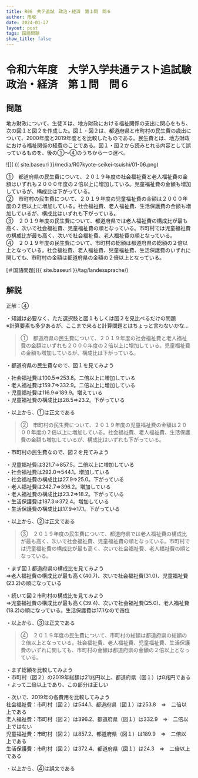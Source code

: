 ```yaml
---
title: R06　共テ追試　政治・経済　第１問　問６
author: 雨坂
date: 2024-01-27
layout: post
tags: 国語問題
show_title: false
---
```

  
# 令和六年度　大学入学共通テスト追試験　政治・経済　第１問　問６  
  
## 問題  
地方財政について、生徒Ｘは、地方財政における福祉関係の支出に関心をもち、次の図１と図２を作成した。図１・図２は、都道府県と市町村の民生費の歳出について、2000年度と2019年度とを比較したものである。民生費とは、地方財政における福祉関係の経費のことである。図１・図２から読みとれる内容として誤っているものを、後の①〜④のうちから一つ選べ。  
  
![]( {{ site.baseurl }}/media/R07kyote-seikei-tsuishi/01-06.png)  
  
①　都道府県の民生費について、２０１９年度の社会福祉費と老人福祉費の金額はいずれも２０００年度の２倍以上に増加している。児童福祉費の金額も増加しているが、構成比は下がっている。  
②　市町村の民生費について、２０１９年度の児童福祉費の金額は２０００年度の２倍以上に増加している。社会福祉費、老人福祉費、生活保護費の金額も増加しているが、構成比はいずれも下がっている。  
③　２０１９年度の民生費について、都道府県では老人福祉費の構成比が最も高く、次いで社会福祉費、児童福祉費の順となっている。市町村では児童福祉費の構成比が最も高く、次いで社会福祉費、老人福祉費の順となっている。  
④　２０１９年度の民生費について、市町村の総額は都道府県の総額の２倍以上となっている。社会福祉費、老人福祉費、児童福祉費、生活保護費のいずれに関しても、市町村の金額は都道府県の金額の２倍以上となっている。  
  
[＃国語問題]({{ site.baseurl }}/tag/landessprache/)  
  
## 解説  
正解：④  
  
・知識は必要なく、ただ選択肢と図１もしくは図２を見比べるだけの問題  
※計算要素も多少あるが、ここまで来ると計算問題とはちょっと言わないかな…  
  
>①　都道府県の民生費について、２０１９年度の社会福祉費と老人福祉費の金額はいずれも２０００年度の２倍以上に増加している。児童福祉費の金額も増加しているが、構成比は下がっている。  
  
・都道府県の民生費なので、図１を見てみよう  
  
・社会福祉費は100.5⇒253.8。二倍以上に増加している  
・老人福祉費は159.7⇒332.9。二倍以上に増加している  
・児童福祉費は116.9⇒189.9。増えている  
・児童福祉費の構成比は28.5⇒23.2。下がっている  
  
・以上から、①は正文である  
  
>②　市町村の民生費について、２０１９年度の児童福祉費の金額は２０００年度の２倍以上に増加している。社会福祉費、老人福祉費、生活保護費の金額も増加しているが、構成比はいずれも下がっている。  
  
・市町村の民生費なので、図２を見てみよう  
  
・児童福祉費は321.7⇒857.5。二倍以上に増加している  
・社会福祉費は292.0⇒544.1。増加している  
・社会福祉費の構成比は27.9⇒25.0。下がっている  
・老人福祉費は242.7⇒396.2。増加している  
・老人福祉費の構成比は23.2⇒18.2。下がっている  
・生活保護費は187.3⇒372.4。増加している  
・生活保護費の構成比は17.9⇒17.1。下がっている  
  
・以上から、②は正文である  
  
>③　２０１９年度の民生費について、都道府県では老人福祉費の構成比が最も高く、次いで社会福祉費、児童福祉費の順となっている。市町村では児童福祉費の構成比が最も高く、次いで社会福祉費、老人福祉費の順となっている。  
  
・まず図１都道府県の構成比を見てみよう  
⇒老人福祉費の構成比が最も高く(40.7)、次いで社会福祉費(31.0)、児童福祉費(23.2)の順になっている  
  
・続いて図２市町村の構成比を見てみよう  
⇒児童福祉費の構成比が最も高く(39.4)、次いで社会福祉費(25.0)、老人福祉費(18.2)の順になっている。生活保護費は17.1なので四位  
  
・以上から、③は正文である  
  
>④　２０１９年度の民生費について、市町村の総額は都道府県の総額の２倍以上となっている。社会福祉費、老人福祉費、児童福祉費、生活保護費のいずれに関しても、市町村の金額は都道府県の金額の２倍以上となっている。  
  
・まず総額を比較してみよう  
・市町村（図２）の2019年総額は21兆円以上、都道府県（図１）は8兆円である  
・よって二倍以上であり、この部分は正しい  
  
・次いで、2019年の各費用を比較してみよう  
社会福祉費：市町村（図２）は544.1、都道府県（図１）は253.8　⇒　二倍以上である  
老人福祉費：市町村（図２）は396.2、都道府県（図１）は332.9　⇒　二倍以上ではない  
児童福祉費：市町村（図２）は857.2、都道府県（図１）は189.9　⇒　二倍以上である  
生活保護費：市町村（図２）は372.4、都道府県（図１）は24.3　⇒　二倍以上である  
  
・以上から、④は誤文である  